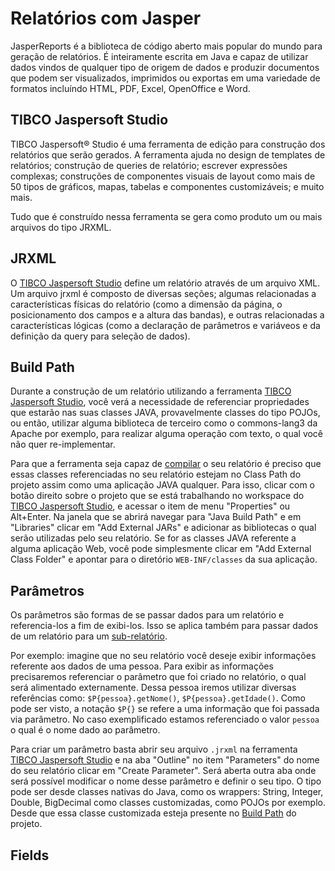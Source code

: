 # Relatórios com Jasper

JasperReports é a biblioteca de código aberto mais popular do mundo para geração de relatórios. É inteiramente escrita em Java e capaz de utilizar dados vindos de qualquer tipo de origem de dados e produzir documentos que podem ser visualizados, imprimidos ou exportas em uma variedade de formatos incluíndo HTML, PDF, Excel, OpenOffice e Word.

## TIBCO Jaspersoft Studio

TIBCO Jaspersoft® Studio é uma ferramenta de edição para construção dos relatórios que serão gerados. A ferramenta ajuda no design de templates de relatórios; construção de queries de relatório; escrever expressões complexas; construções de componentes visuais de layout como mais de 50 tipos de gráficos, mapas, tabelas e componentes customizáveis; e muito mais.

Tudo que é construído nessa ferramenta se gera como produto um ou mais arquivos do tipo JRXML.

## JRXML

O [TIBCO Jaspersoft Studio](#TIBCO-Jaspersoft-Studio) define um relatório através de um arquivo XML. Um arquivo jrxml é composto de diversas seções; algumas relacionadas a características físicas do relatório (como a dimensão da página, o posicionamento dos campos e a altura das bandas), e outras relacionadas a características lógicas (como a declaração de parâmetros e variáveos e da definição da query para seleção de dados).

## Build Path

Durante a construção de um relatório utilizando a ferramenta [TIBCO Jaspersoft Studio](#TIBCO-Jaspersoft-Studio), você verá a necessidade de referenciar propriedades que estarão nas suas classes JAVA, provavelmente classes do tipo POJOs, ou então, utilizar alguma biblioteca de terceiro como o commons-lang3 da Apache por exemplo, para realizar alguma operação com texto, o qual você não quer re-implementar. 

Para que a ferramenta seja capaz de [compilar](#compilação) o seu relatório é preciso que essas classes referenciadas no seu relatório estejam no Class Path do projeto assim como uma aplicação JAVA qualquer. Para isso, clicar com o botão direito sobre o projeto que se está trabalhando no workspace do [TIBCO Jaspersoft Studio](#TIBCO-Jaspersoft-Studio), e acessar o item de menu "Properties" ou Alt+Enter. Na janela que se abrirá navegar para "Java Build Path" e em "Libraries" clicar em "Add External JARs" e adicionar as bibliotecas o qual serão utilizadas pelo seu relatório. Se for as classes JAVA referente a alguma aplicação Web, você pode simplesmente clicar em "Add External Class Folder" e apontar para o diretório `WEB-INF/classes` da sua aplicação.

## Parâmetros

Os parâmetros são formas de se passar dados para um relatório e referencia-los a fim de exibi-los. Isso se aplica também para passar dados de um relatório para um [sub-relatório](#Sub-relatório).

Por exemplo: imagine que no seu relatório você deseje exibir informações referente aos dados de uma pessoa. Para exibir as informações precisaremos referenciar o parâmetro que foi criado no relatório, o qual será alimentado externamente. Dessa pessoa iremos utilizar diversas referências como: `$P{pessoa}.getNome()`, `$P{pessoa}.getIdade()`. Como pode ser visto, a notação `$P{}` se refere a uma informação que foi passada via parâmetro. No caso exemplificado estamos referenciado o valor `pessoa` o qual é o nome dado ao parâmetro.

Para criar um parâmetro basta abrir seu arquivo `.jrxml` na ferramenta [TIBCO Jaspersoft Studio](#TIBCO-Jaspersoft-Studio) e na aba "Outline" no item "Parameters" do nome do seu relatório clicar em "Create Parameter". Será aberta outra aba onde será possível modificar o nome desse parâmetro e definir o seu tipo. O tipo pode ser desde classes nativas do Java, como os wrappers: String, Integer, Double, BigDecimal como classes customizadas, como POJOs por exemplo. Desde que essa classe customizada esteja presente no [Build Path](#Build-Path) do projeto.

## Fields
